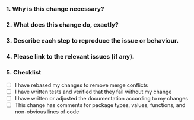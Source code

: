 <!--
Thank you for contributing to Nedoto! Please fill out this description template to help us to process your pull request.

Do your changes need to be mentioned in the documentation?
Please remind to update the README file.
-->

### 1. Why is this change necessary?


### 2. What does this change do, exactly?


### 3. Describe each step to reproduce the issue or behaviour.


### 4. Please link to the relevant issues (if any).


### 5. Checklist

- [ ] I have rebased my changes to remove merge conflicts
- [ ] I have written tests and verified that they fail without my change
- [ ] I have written or adjusted the documentation according to my changes
- [ ] This change has comments for package types, values, functions, and non-obvious lines of code
